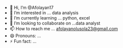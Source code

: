 - 👋 Hi, I’m @Afolayan17
- 👀 I’m interested in ... data analysis
- 🌱 I’m currently learning ... python, excel
- 💞️ I’m looking to collaborate on ...data analyst
- 📫 How to reach me ... afolayanolusola23@gmail.com
- 😄 Pronouns: ...
- ⚡ Fun fact: ...

<!---
Afolayan17/Afolayan17 is a ✨ special ✨ repository because its `README.md` (this file) appears on your GitHub profile.
You can click the Preview link to take a look at your changes.
--->
